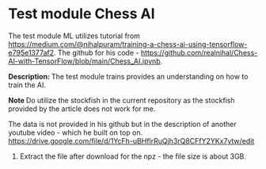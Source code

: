 # Test module Chess AI

The test module ML utilizes tutorial from https://medium.com/@nihalpuram/training-a-chess-ai-using-tensorflow-e795e1377af2.
The github for his code - https://github.com/realnihal/Chess-AI-with-TensorFlow/blob/main/Chess_AI.ipynb.

<b>Description: </b>
The test module trains provides an understanding on how to train the AI.

<b>Note </b>
Do utilize the stockfish in the current repository as the stockfish provided by the article does not work for me.

The data is not provided in his github but in the description of another youtube video - which he built on top on.
https://drive.google.com/file/d/1YcFh-uBHflrRuQjh3rQ8CFfY2YKx7ytw/edit

1. Extract the file after download for the npz - the file size is about 3GB.